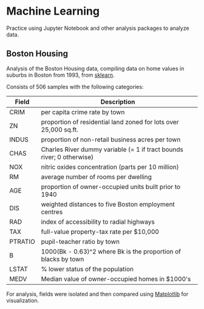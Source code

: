 # Machine Learning
Practice using Jupyter Notebook and other analysis packages to analyze data.

## Boston Housing

Analysis of the Boston Housing data, compiling data on home values in suburbs in Boston from 1993, from [sklearn](http://scikit-learn.org/stable/modules/generated/sklearn.datasets.load_boston.html).

Consists of 506 samples with the following categories:

|Field | Description |
|-------|-------------|
|CRIM   |  per capita crime rate by town |
|ZN     |  proportion of residential land zoned for lots over 25,000 sq.ft. |
|INDUS  |  proportion of non-retail business acres per town |
|CHAS   |  Charles River dummy variable (= 1 if tract bounds river; 0 otherwise) |
|NOX    |  nitric oxides concentration (parts per 10 million) |
|RM     |  average number of rooms per dwelling |
|AGE    |  proportion of owner-occupied units built prior to 1940 |
|DIS    |  weighted distances to five Boston employment centres |
|RAD    |  index of accessibility to radial highways |
|TAX    |  full-value property-tax rate per $10,000 |
|PTRATIO|  pupil-teacher ratio by town |
|B      |  1000(Bk - 0.63)^2 where Bk is the proportion of blacks by town |
|LSTAT  |  % lower status of the population |
|MEDV   |  Median value of owner-occupied homes in $1000's |

For analysis, fields were isolated and then compared using [Matplotlib](http://matplotlib.org/) for visualization.
